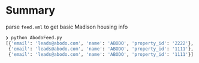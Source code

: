 # Summary
parse `feed.xml` to get basic Madison housing info

```bash
❯ python AbodoFeed.py 
[{'email': 'leads@abodo.com', 'name': 'ABODO', 'property_id': '2222'},
 {'email': 'leads@abodo.com', 'name': 'ABODO', 'property_id': '1111'},
 {'email': 'leads@abodo.com', 'name': 'ABODO', 'property_id': '1111'}]
```
